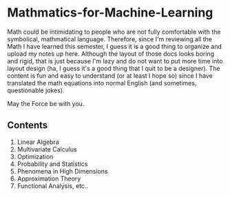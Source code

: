 # Mathmatics-for-Machine-Learning

Math could be intimidating to people who are not fully comfortable with the symbolical, mathmatical language. Therefore, since I'm reviewing all the Math I have learned this semester, I guess it is a good thing to organize and upload my notes up here. Although the layout of those docs looks boring and rigid, that is just because I'm lazy and do not want to put more time into layout design (ha, I guess it's a good thing that I quit to be a designer). The content is fun and easy to understand (or at least I hope so) since I have translated the math equations into normal English (and sometimes, questionable jokes). 

May the Force be with you.

## Contents

1. Linear Algebra
2. Multivariate Calculus
3. Optimization
4. Probability and Statistics
5. Phenomena in High Dimensions
6. Approximation Theory
7. Functional Analysis, etc..
